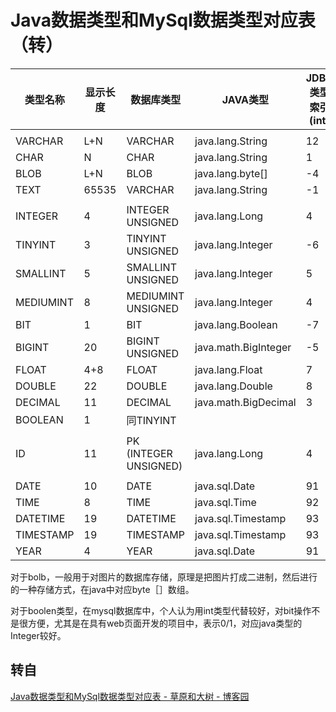 # Java数据类型和MySql数据类型对应表（转）



| **类型名称** | **显示长度** | **数据库类型**        | **JAVA类型**         | **JDBC类型索引(int)** | **描述** |
| ------------ | ------------ | --------------------- | -------------------- | --------------------- | -------- |
|              |              |                       |                      |                       |          |
| VARCHAR      | L+N          | VARCHAR               | java.lang.String     | 12                    |          |
| CHAR         | N            | CHAR                  | java.lang.String     | 1                     |          |
| BLOB         | L+N          | BLOB                  | java.lang.byte[]     | -4                    |          |
| TEXT         | 65535        | VARCHAR               | java.lang.String     | -1                    |          |
|              |              |                       |                      |                       |          |
| INTEGER      | 4            | INTEGER UNSIGNED      | java.lang.Long       | 4                     |          |
| TINYINT      | 3            | TINYINT UNSIGNED      | java.lang.Integer    | -6                    |          |
| SMALLINT     | 5            | SMALLINT UNSIGNED     | java.lang.Integer    | 5                     |          |
| MEDIUMINT    | 8            | MEDIUMINT UNSIGNED    | java.lang.Integer    | 4                     |          |
| BIT          | 1            | BIT                   | java.lang.Boolean    | -7                    |          |
| BIGINT       | 20           | BIGINT UNSIGNED       | java.math.BigInteger | -5                    |          |
| FLOAT        | 4+8          | FLOAT                 | java.lang.Float      | 7                     |          |
| DOUBLE       | 22           | DOUBLE                | java.lang.Double     | 8                     |          |
| DECIMAL      | 11           | DECIMAL               | java.math.BigDecimal | 3                     |          |
| BOOLEAN      | 1            | 同TINYINT             |                      |                       |          |
|              |              |                       |                      |                       |          |
| ID           | 11           | PK (INTEGER UNSIGNED) | java.lang.Long       | 4                     |          |
|              |              |                       |                      |                       |          |
| DATE         | 10           | DATE                  | java.sql.Date        | 91                    |          |
| TIME         | 8            | TIME                  | java.sql.Time        | 92                    |          |
| DATETIME     | 19           | DATETIME              | java.sql.Timestamp   | 93                    |          |
| TIMESTAMP    | 19           | TIMESTAMP             | java.sql.Timestamp   | 93                    |          |
| YEAR         | 4            | YEAR                  | java.sql.Date        | 91                    |          |

对于bolb，一般用于对图片的数据库存储，原理是把图片打成二进制，然后进行的一种存储方式，在java中对应byte［］数组。

对于boolen类型，在mysql数据库中，个人认为用int类型代替较好，对bit操作不是很方便，尤其是在具有web页面开发的项目中，表示0/1，对应java类型的Integer较好。



## 转自

[Java数据类型和MySql数据类型对应表 - 草原和大树 - 博客园](https://www.cnblogs.com/jembai/archive/2009/08/20/1550683.html)